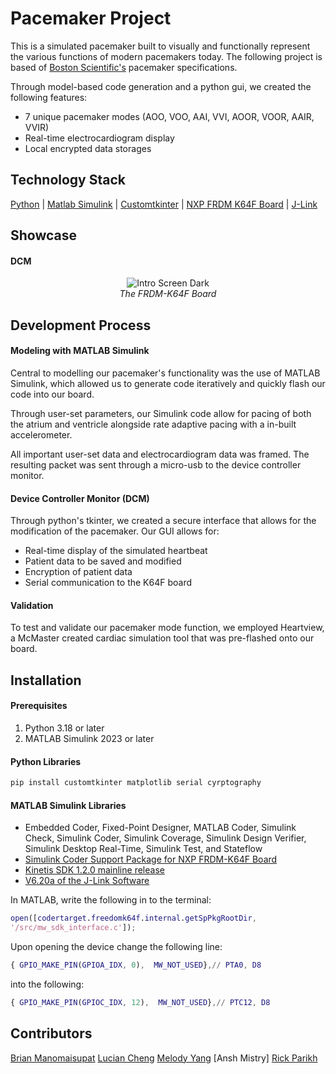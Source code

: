 # Pacemaker Project
This is a simulated pacemaker built to visually and functionally represent the various functions of modern pacemakers today. The following project is based of [Boston Scientific's](https://www.bostonscientific.com/en-US/Home.html) pacemaker specifications. 

Through model-based code generation and a python gui, we created the following features:
- 7 unique pacemaker modes (AOO, VOO, AAI, VVI, AOOR, VOOR, AAIR, VVIR)
- Real-time electrocardiogram display
- Local encrypted data storages     

## Technology Stack
[Python](https://www.python.org/) | [Matlab Simulink](https://www.mathworks.com/products/simulink.html) | [Customtkinter](https://customtkinter.tomschimansky.com/) | [NXP FRDM K64F Board](https://www.nxp.com/design/design-center/development-boards/freedom-development-boards/mcu-boards/freedom-development-platform-for-kinetis-k64-k63-and-k24-mcus:FRDM-K64F) | [J-Link](https://www.segger.com/downloads/jlink/)

## Showcase 
#### DCM
<p align="center">
  <img src="Pacemaker Images\K64F-Board.jpg" alt="Intro Screen Dark" />
  <br>
  <em>The FRDM-K64F Board</em>
</p>


## Development Process
#### Modeling with MATLAB Simulink
Central to modelling our pacemaker's functionality was the use of MATLAB Simulink, which allowed us to generate code iteratively and quickly flash our code into our board. 

Through user-set parameters, our Simulink code allow for pacing of both the atrium and ventricle alongside rate adaptive pacing with a in-built accelerometer. 

All important user-set data and electrocardiogram data was framed. The resulting packet was sent through a micro-usb to the device controller monitor.  
#### Device Controller Monitor (DCM)
Through python's tkinter, we created a secure interface that allows for the modification of the pacemaker. Our GUI allows for:
- Real-time display of the simulated heartbeat
- Patient data to be saved and modified
- Encryption of patient data
- Serial communication to the K64F board

#### Validation
To test and validate our pacemaker mode function, we employed Heartview, a McMaster created cardiac simulation tool that was pre-flashed onto our board.

## Installation
#### Prerequisites
1. Python 3.18 or later
2. MATLAB Simulink 2023 or later

#### Python Libraries 
```bash
pip install customtkinter matplotlib serial cyrptography 
```

#### MATLAB Simulink Libraries
- Embedded Coder, Fixed-Point Designer, MATLAB Coder, Simulink Check, Simulink Coder, Simulink Coverage, Simulink Design Verifier, Simulink Desktop Real-Time, Simulink Test, and Stateflow
- [Simulink Coder Support Package for NXP FRDM-K64F Board](https://www.mathworks.com/matlabcentral/fileexchange/55318-simulink-coder-support-package-for-nxp-frdm-k64f-board#:~:text=Simulink%C2%AE%20Coder%E2%84%A2%20Support,K64F%20peripherals%20and%20communication%20interfaces.)
- [Kinetis SDK 1.2.0 mainline release](https://www.nxp.com/design/design-center/designs/software-development-kit-for-kinetis-mcus:KINETIS-SDK)
- [V6.20a of the J-Link Software](https://www.segger.com/downloads/jlink/)

In MATLAB, write the following in to the terminal:
```matlab
open([codertarget.freedomk64f.internal.getSpPkgRootDir,
'/src/mw_sdk_interface.c']);
```
Upon opening the device change the following line:
```matlab
{ GPIO_MAKE_PIN(GPIOA_IDX, 0),  MW_NOT_USED},// PTA0, D8
```
into the following:
```matlab
{ GPIO_MAKE_PIN(GPIOC_IDX, 12),  MW_NOT_USED},// PTC12, D8
```


## Contributors
[Brian Manomaisupat](https://www.linkedin.com/in/brian-mano/)
[Lucian Cheng](https://www.linkedin.com/in/luciancheng/)
[Melody Yang](https://www.linkedin.com/in/mai-melody-yang/)
[Ansh Mistry]
[Rick Parikh](https://www.linkedin.com/in/rickparikh/)

